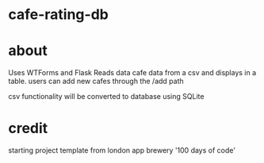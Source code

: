 # cafe-rating-db

# about
Uses WTForms and Flask
Reads data cafe data from a csv and displays in a table.
users can add new cafes through the /add path

csv functionality will be converted to database using SQLite

# credit
starting project template from london app brewery '100 days of code'